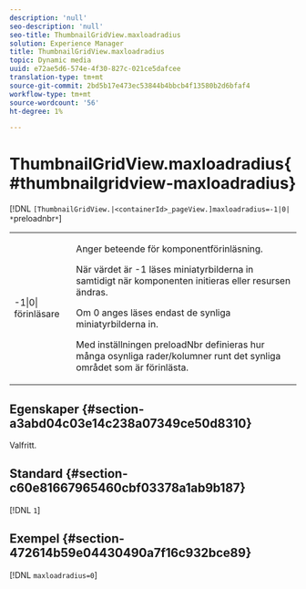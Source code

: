 ```yaml
---
description: 'null'
seo-description: 'null'
seo-title: ThumbnailGridView.maxloadradius
solution: Experience Manager
title: ThumbnailGridView.maxloadradius
topic: Dynamic media
uuid: e72ae5d6-574e-4f30-827c-021ce5dafcee
translation-type: tm+mt
source-git-commit: 2bd5b17e473ec53844b4bbcb4f13580b2d6bfaf4
workflow-type: tm+mt
source-wordcount: '56'
ht-degree: 1%

---
```



# ThumbnailGridView.maxloadradius{#thumbnailgridview-maxloadradius}

[!DNL `[ThumbnailGridView.|<containerId>_pageView.]maxloadradius=-1|0| *`preloadnbr`*`]

<table id="table_D29F1F6A8EC74F42A254C823435F9493"> 
 <tbody> 
  <tr> 
   <td colname="col1"> <p><span class="codeph">-1|0|<span class="varname"> förinläsare</span></span> </p> </td> 
   <td colname="col2"> <p>Anger beteende för komponentförinläsning. </p> <p>När värdet är <span class="codeph"> -1</span> läses miniatyrbilderna in samtidigt när komponenten initieras eller resursen ändras. </p> <p>Om <span class="codeph"> 0</span> anges läses endast de synliga miniatyrbilderna in. </p> <p>Med inställningen <span class="codeph"><span class="varname"> preloadNbr</span></span> definieras hur många osynliga rader/kolumner runt det synliga området som är förinlästa. </p> </td> 
  </tr> 
 </tbody> 
</table>

## Egenskaper {#section-a3abd04c03e14c238a07349ce50d8310}

Valfritt.

## Standard {#section-c60e81667965460cbf03378a1ab9b187}

[!DNL `1`]

## Exempel {#section-472614b59e04430490a7f16c932bce89}

[!DNL `maxloadradius=0`]
